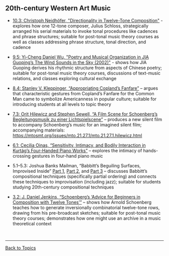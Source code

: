 ## 20th-century Western Art Music

- [10.3: Christoph Neidhöfer, "Directionality in Twelve-Tone Composition"](https://www.smt-v.org/archives/volume10.html#directionality-in-twelve-tone-composition) - explores how one 12-tone composer, Julius Schloss, strategically arranged his serial materials to invoke tonal procedures like cadences and phrase structures; suitable for post-tonal music theory courses as well as classes addressing phrase structure, tonal direction, and cadence

- [9.5: Yi-Cheng Daniel Wu, "Poetry and Musical Organization in JIA Guoping’s The Wind Sounds in the Sky (2002)"](http://www.smt-v.org/archives/volume9.html#poetry-and-musical-organization-in-jia-guopings-the-wind-sounds-in-the-sky-2002) - shows how JIA Guoping derives his rhythmic structure from aspects of Chinese poetry; suitable for post-tonal music theory courses, discussions of text-music relations, and classes exploring cultural exchange

- [8.4: Stanley V. Kleppinger, “Appropriating Copland’s Fanfare”](https://www.smt-v.org/archives/volume8.html#appropriating-coplands-fanfare) – argues that characteristic gestures from Copland’s Fanfare for the Common Man came to symbolize Americanness in popular culture; suitable for introducing students at all levels to topic theory

- [7.3: Orit Hilewicz and Stephen Sewell, “A Film Scene for Schoenberg’s Begleitungsmusik zu einer Lichtspielscene”](https://www.smt-v.org/archives/volume7.html#a-film-scene-for-schoenbergs-begleitungsmusik-zu-einer-lichtspielscene) – produces a new silent film to accompany Schoenberg’s music for an imagined silent film; accompanying materials: https://mtosmt.org/issues/mto.21.27.1/mto.21.27.1.hilewicz.html

- [6.1: Cecilia Oinas, “Sensitivity, Intimacy, and Bodily Interaction in Kurtág’s Four-Handed Piano Works”](https://www.smt-v.org/archives/volume6.html#sensitivity-intimacy-and-bodily-interaction-in-kurt%C3%A1gs-four-handed-piano-works) – explores the intimacy of hands-crossing gestures in four-hand piano music

- 5.1–5.3: Joshua Banks Mailman, “Babbitt’s Beguiling Surfaces, Improvised Inside” [Part 1](https://www.smt-v.org/archives/volume5.html#babbitts-beguiling-surfaces-improvised-inside-part-i-freedoms), [Part 2](https://www.smt-v.org/archives/volume5.html#babbitts-beguiling-surfaces-improvised-inside-part-ii-diversities), and [Part 3](https://www.smt-v.org/archives/volume5.html#babbitts-beguiling-surfaces-improvised-inside-part-iii-opportunities) – discusses Babbitt’s compositional techniques (specifically partial ordering) and connects these techniques to improvisation (including jazz); suitable for students studying 20th-century compositional techniques

- [3.2: J. Daniel Jenkins, “Schoenberg’s ‘Advice for Beginners in Composition with Twelve Tones’”](https://www.smt-v.org/archives/volume3.html#schoenbergs-advice-for-beginners-in-composition-with-twelve-tones) – shows how Arnold Schoenberg teaches how to generate inversionally combinatorial twelve-tone rows, drawing from his pre-broadcast sketches; suitable for post-tonal music theory courses; demonstrates how one might use an archive in a music theoretical context

<p>&nbsp;</p>
<hr>

[Back to Topics](index.html)
